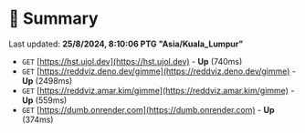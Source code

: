 # 📖 Summary
Last updated: **25/8/2024, 8:10:06 PTG "Asia/Kuala_Lumpur"**

- `GET` [https://hst.ujol.dev](https://hst.ujol.dev) - **Up** (740ms)
- `GET` [https://reddviz.deno.dev/gimme](https://reddviz.deno.dev/gimme) - **Up** (2498ms)
- `GET` [https://reddviz.amar.kim/gimme](https://reddviz.amar.kim/gimme) - **Up** (559ms)
- `GET` [https://dumb.onrender.com](https://dumb.onrender.com) - **Up** (374ms)
